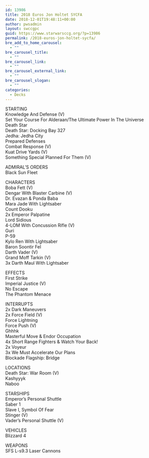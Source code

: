 ```yaml
---
id: 13986
title: 2018 Euros Jon Holtet SYCFA
date: 2018-12-01T19:48:11+00:00
author: pwsadmin
layout: swccgpc
guid: https://www.starwarsccg.org/?p=13986
permalink: /2018-euros-jon-holtet-sycfa/
bre_add_to_home_carousel:
  - ""
bre_carousel_title:
  - ""
bre_carousel_link:
  - ""
bre_carousel_external_link:
  - ""
bre_carousel_slogan:
  - ""
categories:
  - Decks
---
```

STARTING  
Knowledge And Defense (V)  
Set Your Course For Alderaan/The Ultimate Power In The Universe  
Death Star  
Death Star: Docking Bay 327  
Jedha: Jedha City  
Prepared Defenses  
Combat Response (V)  
Kuat Drive Yards (V)  
Something Special Planned For Them (V)

ADMIRAL’S ORDERS  
Black Sun Fleet

CHARACTERS  
Boba Fett (V)  
Dengar With Blaster Carbine (V)  
Dr. Evazan & Ponda Baba  
Mara Jade With Lightsaber  
Count Dooku  
2x Emperor Palpatine  
Lord Sidious  
4-LOM With Concussion Rifle (V)  
Guri  
P-59  
Kylo Ren With Lightsaber  
Baron Soontir Fel  
Darth Vader (V)  
Grand Moff Tarkin (V)  
3x Darth Maul With Lightsaber

EFFECTS  
First Strike  
Imperial Justice (V)  
No Escape  
The Phantom Menace

INTERRUPTS  
2x Dark Maneuvers  
2x Force Field (V)  
Force Lightning  
Force Push (V)  
Ghhhk  
Masterful Move & Endor Occupation  
4x Short Range Fighters & Watch Your Back!  
2x Voyeur  
3x We Must Accelerate Our Plans  
Blockade Flagship: Bridge

LOCATIONS  
Death Star: War Room (V)  
Kashyyyk  
Naboo

STARSHIPS  
Emperor&#8217;s Personal Shuttle  
Saber 1  
Slave I, Symbol Of Fear  
Stinger (V)  
Vader&#8217;s Personal Shuttle (V)

VEHICLES  
Blizzard 4

WEAPONS  
SFS L-s9.3 Laser Cannons